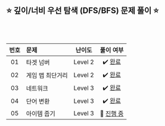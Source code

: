 ## ⭐️ 깊이/너비 우선 탐색 (DFS/BFS) 문제 풀이 ⭐️ 

<br>

<!-- 💭 [진행 중]  ✔️ [완료] -->

<br>

| **번호** | **문제** | **난이도** | **풀이 여부** |
|:--------:|:--------|:----------:|:-----------:|
| 01 | 타겟 넘버 | Level 2 | ✔️ [완료](https://github.com/yuuforest/Programmers/blob/main/python/%EA%B7%B8%EB%9E%98%ED%94%84%20%ED%83%90%EC%83%89/%ED%83%80%EA%B2%9F%20%EB%84%98%EB%B2%84.py) |
| 02 | 게임 맵 최단거리 | Level 2 | ✔️ [완료](https://github.com/yuuforest/Programmers/blob/main/python/%EA%B7%B8%EB%9E%98%ED%94%84%20%ED%83%90%EC%83%89/%EA%B2%8C%EC%9E%84%20%EB%A7%B5%20%EC%B5%9C%EB%8B%A8%EA%B1%B0%EB%A6%AC.py) |
| 03 | 네트워크 | Level 3 | ✔️ [완료](https://github.com/yuuforest/Programmers/blob/main/python/%EA%B7%B8%EB%9E%98%ED%94%84%20%ED%83%90%EC%83%89/%EB%84%A4%ED%8A%B8%EC%9B%8C%ED%81%AC.py) |
| 04 | 단어 변환 | Level 3 | ✔️ [완료](https://github.com/yuuforest/Programmers/blob/main/python/%EA%B7%B8%EB%9E%98%ED%94%84%20%ED%83%90%EC%83%89/%EB%8B%A8%EC%96%B4%20%EB%B3%80%ED%99%98.py) |
| 05 | 아이템 줍기 | Level 3 | 💭 [진행 중](https://github.com/yuuforest/Programmers/blob/main/python/%EA%B7%B8%EB%9E%98%ED%94%84%20%ED%83%90%EC%83%89/%EC%95%84%EC%9D%B4%ED%85%9C%20%EC%A4%8D%EA%B8%B0.py) |
